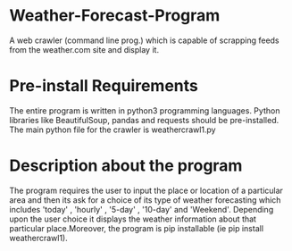 # Weather-Forecast-Program
 A web crawler (command line prog.) which is capable of scrapping feeds from the weather.com site and display it.

# Pre-install Requirements
The entire program is written in python3 programming languages.
Python libraries like BeautifulSoup, pandas and requests should be pre-installed.
The main python file for the crawler is weathercrawl1.py

# Description about the program 
 The program requires the user to input the place or location of a particular area and then its ask for a choice of its type of weather
 forecasting which includes 'today' , 'hourly' , '5-day' , '10-day' and 'Weekend'. Depending upon the user choice it displays the weather information about that particular place.Moreover, the program is pip installable (ie pip install weathercrawl1).
